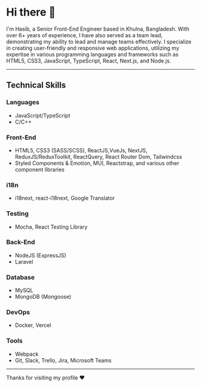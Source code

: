 # Hi there 👋

I'm Hasib, a Senior Front-End Engineer based in Khulna, Bangladesh. With over 6+ years of experience, I have also served as a team lead, demonstrating my ability to lead and manage teams effectively. I specialize in creating user-friendly and responsive web applications, utilizing my expertise in various programming languages and frameworks such as HTML5, CSS3, JavaScript, TypeScript, React, Next.js, and Node.js.

---

## Technical Skills

### Languages
- JavaScript/TypeScript
- C/C++

### Front-End
- HTML5, CSS3 (SASS/SCSS), ReactJS,VueJs, NextJS, ReduxJS/ReduxToolkit, ReactQuery, React Router Dom, Tailwindcss
- Styled Components & Emotion, MUI, Reactstrap, and various other component libraries

### i18n
- i18next, react-i18next, Google Translator

### Testing
- Mocha, React Testing Library

### Back-End
- NodeJS (ExpressJS)
- Laravel

### Database
- MySQL
- MongoDB (Mongoose)

### DevOps
- Docker, Vercel

### Tools
- Webpack
- Git, Slack, Trello, Jira, Microsoft Teams

---

Thanks for visiting my profile ❤️
